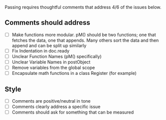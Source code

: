 Passing requires thoughtful comments that address 4/6 of the issues below.

## Comments should address

* [ ] Make functions more modular. pM() should be two functions; one that fetches the data, one that appends. Many others sort the data and then append and can be split up similarly
* [ ] Fix Indentation in doc.ready
* [ ] Unclear Function Names (pM() specifically)
* [ ] Unclear Variable Names in postObject
* [ ] Remove variables from the global scope
* [ ] Encapsulate math functions in a class Register (for example)

## Style

* [ ] Comments are positive/neutral in tone
* [ ] Comments clearly address a specific issue
* [ ] Comments should ask for something that can be measured
